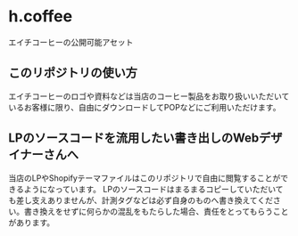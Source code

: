 # h.coffee
エイチコーヒーの公開可能アセット

## このリポジトリの使い方
エイチコーヒーのロゴや資料などは当店のコーヒー製品をお取り扱いいただいているお客様に限り、自由にダウンロードしてPOPなどにご利用いただけます。

## LPのソースコードを流用したい書き出しのWebデザイナーさんへ
当店のLPやShopifyテーマファイルはこのリポジトリで自由に閲覧することができるようになっています。
LPのソースコードはまるまるコピーしていただいても差し支えありませんが、計測タグなどは必ず自身のものへ書き換えてください。書き換えをせずに何らかの混乱をもたらした場合、責任をとってもらうことがあります。
